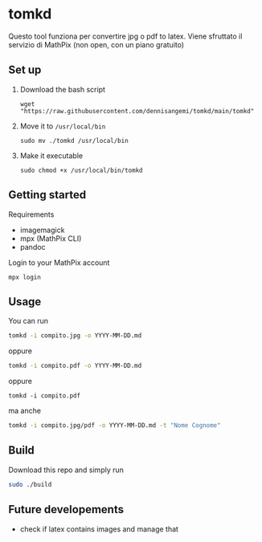 # tomkd

Questo tool funziona per convertire jpg o pdf to latex. Viene sfruttato il servizio di MathPix (non open, con un piano gratuito)

## Set up

1. Download the bash script
    ```shell
    wget "https://raw.githubusercontent.com/dennisangemi/tomkd/main/tomkd"
    ```
1. Move it to `/usr/local/bin`
    ```shell
    sudo mv ./tomkd /usr/local/bin
    ```
1. Make it executable
    ```shell
    sudo chmod +x /usr/local/bin/tomkd
    ```


## Getting started

Requirements
- imagemagick
- mpx (MathPix CLI)
- pandoc

Login to your MathPix account
```shell
mpx login
```


## Usage

You can run

```bash
tomkd -i compito.jpg -o YYYY-MM-DD.md
```

oppure

```bash
tomkd -i compito.pdf -o YYYY-MM-DD.md 
```

oppure
```
tomkd -i compito.pdf
```

ma anche
```bash
tomkd -i compito.jpg/pdf -o YYYY-MM-DD.md -t "Nome Cognome"
```

## Build

Download this repo and simply run

```bash
sudo ./build
```

## Future developements
- check if latex contains images and manage that 
